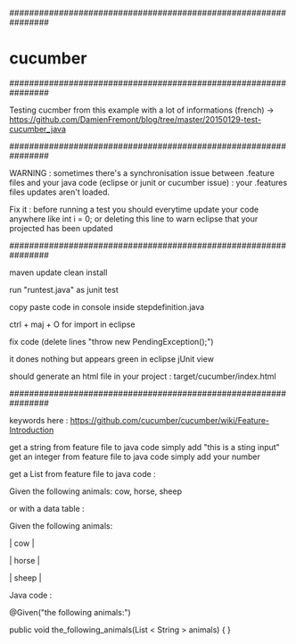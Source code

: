 ################################################################
# cucumber
################################################################

Testing cucmber from this example with a lot of informations (french)
-> https://github.com/DamienFremont/blog/tree/master/20150129-test-cucumber_java


################################################################

WARNING : sometimes there's a synchronisation issue between .feature files and your java code (eclipse or junit or cucumber issue) : your .features files updates aren't loaded.

Fix it : before running a test you should everytime update your code anywhere like int i = 0; or deleting this line to warn eclipse that your projected has been updated

################################################################

maven update clean install

run "runtest.java" as junit test

copy paste code in console inside stepdefinition.java

ctrl + maj + O for import in eclipse

fix code (delete lines "throw new PendingException();")

it dones nothing but appears green in eclipse jUnit view

should generate an html file in your project : target/cucumber/index.html

################################################################


keywords here : https://github.com/cucumber/cucumber/wiki/Feature-Introduction

get a string         from feature file to java code simply add "this is a sting input"
get an integer       from feature file to java code simply add your number

get a List<String>   from feature file to java code :


Given the following animals: cow, horse, sheep

or with a data table :

Given the following animals:

  | cow   |
  
  | horse |
  
  | sheep |

Java code :

@Given("the following animals:")

public void the_following_animals(List < String > animals) {
}
